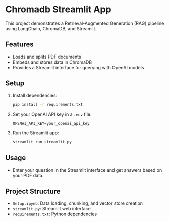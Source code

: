 # Chromadb Streamlit App

This project demonstrates a Retrieval-Augmented Generation (RAG) pipeline using LangChain, ChromaDB, and Streamlit.

## Features

- Loads and splits PDF documents
- Embeds and stores data in ChromaDB
- Provides a Streamlit interface for querying with OpenAI models

## Setup

1. Install dependencies:
    ```bash
    pip install -r requirements.txt
    ```

2. Set your OpenAI API key in a `.env` file:
    ```
    OPENAI_API_KEY=your_openai_api_key
    ```

3. Run the Streamlit app:
    ```bash
    streamlit run streamlit.py
    ```

## Usage

- Enter your question in the Streamlit interface and get answers based on your PDF data.

## Project Structure

- `Setup.ipynb`: Data loading, chunking, and vector store creation
- `streamlit.py`: Streamlit web interface
- `requirements.txt`: Python dependencies
